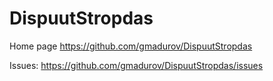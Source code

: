 # DispuutStropdas

Home page
https://github.com/gmadurov/DispuutStropdas


Issues:
https://github.com/gmadurov/DispuutStropdas/issues